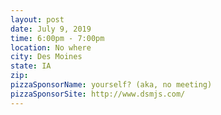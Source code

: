 ```yaml
---
layout: post
date: July 9, 2019
time: 6:00pm - 7:00pm
location: No where
city: Des Moines
state: IA
zip:
pizzaSponsorName: yourself? (aka, no meeting)
pizzaSponsorSite: http://www.dsmjs.com/
---
```

